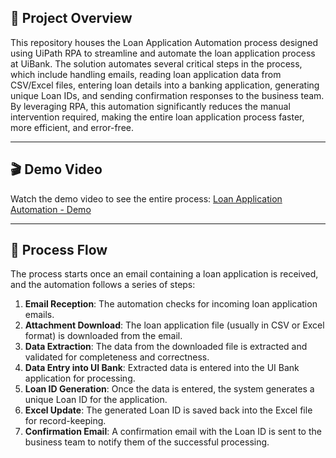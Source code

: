 ## 📖 Project Overview
This repository houses the Loan Application Automation process designed using UiPath RPA to streamline and automate the loan application process at UiBank. The solution automates several critical steps in the process, which include handling emails, reading loan application data from CSV/Excel files, entering loan details into a banking application, generating unique Loan IDs, and sending confirmation responses to the business team. By leveraging RPA, this automation significantly reduces the manual intervention required, making the entire loan application process faster, more efficient, and error-free.

---

## 🎬 Demo Video
Watch the demo video to see the entire process:
[Loan Application Automation - Demo](https://github.com/Raxeira/loan-application-automation/blob/main/Loan%20Application%20Automation%20-%20Demo.mp4)

---

## 🔄 Process Flow 
The process starts once an email containing a loan application is received, and the automation follows a series of steps:
1. **Email Reception**: The automation checks for incoming loan application emails.
2. **Attachment Download**: The loan application file (usually in CSV or Excel format) is downloaded from the email.
3. **Data Extraction**: The data from the downloaded file is extracted and validated for completeness and correctness.
4. **Data Entry into UI Bank**: Extracted data is entered into the UI Bank application for processing.
5. **Loan ID Generation**: Once the data is entered, the system generates a unique Loan ID for the application.
6. **Excel Update**: The generated Loan ID is saved back into the Excel file for record-keeping.
7. **Confirmation Email**: A confirmation email with the Loan ID is sent to the business team to notify them of the successful processing.
